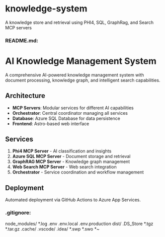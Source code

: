 # knowledge-system
A knowledge store and retrieval using PHI4, SQL, GraphRag, and Search MCP servers

### README.md:
# AI Knowledge Management System

A comprehensive AI-powered knowledge management system with document processing, knowledge graph, and intelligent search capabilities.

## Architecture

- **MCP Servers**: Modular services for different AI capabilities
- **Orchestrator**: Central coordinator managing all services
- **Database**: Azure SQL Database for data persistence
- **Frontend**: Astro-based web interface

## Services

1. **Phi4 MCP Server** - AI classification and insights
2. **Azure SQL MCP Server** - Document storage and retrieval
3. **GraphRAG MCP Server** - Knowledge graph management
4. **Web Search MCP Server** - Web search integration
5. **Orchestrator** - Service coordination and workflow management

## Deployment

Automated deployment via GitHub Actions to Azure App Services.

### .gitignore:
node_modules/
*.log
.env
.env.local
.env.production
dist/
.DS_Store
*.tgz
*.tar.gz
.cache/
.vscode/
.idea/
*.swp
*.swo
*~